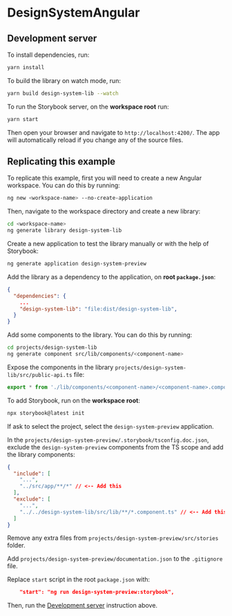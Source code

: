 # DesignSystemAngular

## Development server

To install dependencies, run:

```bash
yarn install
```

To build the library on watch mode, run:

```bash
yarn build design-system-lib --watch
```

To run the Storybook server, on the **workspace root** run:

```bash
yarn start
```

Then open your browser and navigate to `http://localhost:4200/`. The app will automatically reload if you change any of the source files.

## Replicating this example

To replicate this example, first you will need to create a new Angular workspace. You can do this by running:

```bash
ng new <workspace-name> --no-create-application
```

Then, navigate to the workspace directory and create a new library:

```bash
cd <workspace-name>
ng generate library design-system-lib
```

Create a new application to test the library manually or with the help of Storybook:

```bash
ng generate application design-system-preview
```

Add the library as a dependency to the application, on **root `package.json`**:

```json
{
  "dependencies": {
    ...
    "design-system-lib": "file:dist/design-system-lib",
  }
}
```

Add some components to the library. You can do this by running:

```bash
cd projects/design-system-lib
ng generate component src/lib/components/<component-name>
```

Expose the components in the library `projects/design-system-lib/src/public-api.ts` file:

```typescript
export * from './lib/components/<component-name>/<component-name>.component';
```

To add Storybook, run on the **workspace root**:

```bash
npx storybook@latest init
```

If ask to select the project, select the `design-system-preview` application.

In the `projects/design-system-preview/.storybook/tsconfig.doc.json`, exclude the `design-system-preview` components from the TS scope and add the library components:

```json
{
  "include": [
    "...",
    "../src/app/**/*" // <-- Add this
  ],
  "exclude": [
    "...",
    "../../design-system-lib/src/lib/**/*.component.ts" // <-- Add this
  ]
}
```

Remove any extra files from `projects/design-system-preview/src/stories` folder.

Add `projects/design-system-preview/documentation.json` to the `.gitignore` file.

Replace `start` script in the root `package.json` with:

```json
    "start": "ng run design-system-preview:storybook",
```

Then, run the [Development server](#development-server) instruction above.
